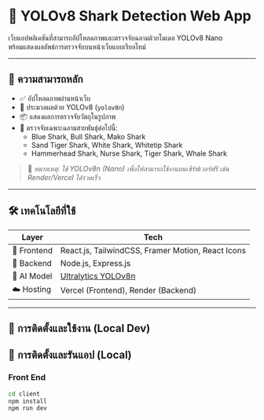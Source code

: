 # 🦈 YOLOv8 Shark Detection Web App

เว็บแอปพลิเคชันที่สามารถอัปโหลดภาพและตรวจจับฉลามด้วยโมเดล YOLOv8 Nano  
พร้อมแสดงผลลัพธ์การตรวจจับบนหน้าเว็บแบบเรียลไทม์

---

## 📸 ความสามารถหลัก
- ✅ อัปโหลดภาพผ่านหน้าเว็บ
- 🧠 ประมวลผลด้วย YOLOv8 (`yolov8n`)
- 📦 แสดงผลการตรวจจับวัตถุในรูปภาพ
- 🦈 ตรวจจับเฉพาะฉลามสายพันธุ์ต่อไปนี้:
  - Blue Shark, Bull Shark, Mako Shark  
  - Sand Tiger Shark, White Shark, Whitetip Shark  
  - Hammerhead Shark, Nurse Shark, Tiger Shark, Whale Shark

> 📝 *หมายเหตุ: ใช้ YOLOv8n (Nano) เพื่อให้สามารถใช้งานบนเซิร์ฟเวอร์ฟรี เช่น Render/Vercel ได้รวดเร็ว*

---

## 🛠️ เทคโนโลยีที่ใช้

| Layer | Tech |
|-------|------|
| 🎨 Frontend | React.js, TailwindCSS, Framer Motion, React Icons |
| 🧪 Backend | Node.js, Express.js |
| 🧠 AI Model | [Ultralytics YOLOv8n](https://github.com/ultralytics/ultralytics) |
| ☁️ Hosting | Vercel (Frontend), Render (Backend) |

---

## 🧪 การติดตั้งและใช้งาน (Local Dev)

## 🚀 การติดตั้งและรันแอป (Local)
### Front End 
```bash
cd client
npm install
npm run dev

